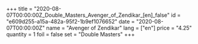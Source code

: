 +++
title = "2020-08-07T00:00:00Z_Double_Masters_Avenger_of_Zendikar_[en]_false"
id = "e609d255-a15a-482a-95f2-1b9ef1076652"
date = "2020-08-07T00:00:00Z"
name = "Avenger of Zendikar"
lang = ["en"]
price = "4.25"
quantity = 1
foil = false
set = "Double Masters"
+++
